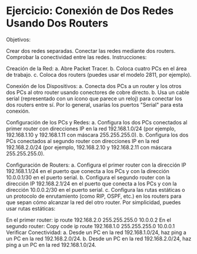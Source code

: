 # Ejercicio: Conexión de Dos Redes Usando Dos Routers

Objetivos:

Crear dos redes separadas.
Conectar las redes mediante dos routers.
Comprobar la conectividad entre las redes.
Instrucciones:

Creación de la Red:
a. Abre Packet Tracer.
b. Coloca cuatro PCs en el área de trabajo.
c. Coloca dos routers (puedes usar el modelo 2811, por ejemplo).

Conexión de los Dispositivos:
a. Conecta dos PCs a un router y los otros dos PCs al otro router usando conectores de cobre directo.
b. Usa un cable serial (representado con un ícono que parece un reloj) para conectar los dos routers entre sí. Por lo general, usarías los puertos "Serial" para esta conexión.

Configuración de los PCs y Redes:
a. Configura los dos PCs conectados al primer router con direcciones IP en la red 192.168.1.0/24 (por ejemplo, 192.168.1.10 y 192.168.1.11 con máscara 255.255.255.0).
b. Configura los dos PCs conectados al segundo router con direcciones IP en la red 192.168.2.0/24 (por ejemplo, 192.168.2.10 y 192.168.2.11 con máscara 255.255.255.0).

Configuración de Routers:
a. Configura el primer router con la dirección IP 192.168.1.1/24 en el puerto que conecta a los PCs y con la dirección 10.0.0.1/30 en el puerto serial.
b. Configura el segundo router con la dirección IP 192.168.2.1/24 en el puerto que conecta a los PCs y con la dirección 10.0.0.2/30 en el puerto serial.
c. Configura las rutas estáticas o un protocolo de enrutamiento (como RIP, OSPF, etc.) en los routers para que sepan cómo alcanzar la red del otro router. Por simplicidad, puedes usar rutas estáticas:

En el primer router:
ip route 192.168.2.0 255.255.255.0 10.0.0.2
En el segundo router:
Copy code
ip route 192.168.1.0 255.255.255.0 10.0.0.1
Verificar Conectividad:
a. Desde un PC en la red 192.168.1.0/24, haz ping a un PC en la red 192.168.2.0/24.
b. Desde un PC en la red 192.168.2.0/24, haz ping a un PC en la red 192.168.1.0/24.